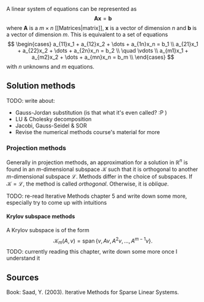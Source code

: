A linear system of equations can be represented as
$$
\mathbf{Ax} = \mathbf{b}
$$
where $\mathbf{A}$ is a $m \times n$ [[Matrices|matrix]], $\mathbf{x}$ is a vector of dimension $n$
and $\mathbf{b}$ is a vector of dimension $m$.
This is equivalent to a set of equations
$$
\begin{cases}
a_{11}x_1 + a_{12}x_2 + \dots + a_{1n}x_n = b_1 \\
a_{21}x_1 + a_{22}x_2 + \dots + a_{2n}x_n = b_2 \\
\quad \vdots \\
a_{m1}x_1 + a_{m2}x_2 + \dots + a_{mn}x_n = b_m \\
\end{cases}
$$
with $n$ unknowns and $m$ equations.

## Solution methods

TODO: write about:
- Gauss-Jordan substitution (is that what it's even called? :P )
- LU & Cholesky decomposition
- Jacobi, Gauss-Seidel & SOR
- Revise the numerical methods course's material for more

### Projection methods

Generally in projection methods, an approximation for a solution
in $\mathbb{R}^n$ is found in an $m$-dimensional subspace $\mathcal{K}$ such that it
is orthogonal to another $m$-dimensional subspace $\mathcal{L}$.
Methods differ in the choice of subspaces. If $\mathcal{K} = \mathcal{L}$,
the method is called *orthogonal*. Otherwise, it is *oblique*.

TODO: re-read Iterative Methods chapter 5 and write down some more,
especially try to come up with intuitions

#### Krylov subspace methods

A Krylov subspace is of the form
$$
\mathcal{K}_m(A, v) = \text{span}\,\{v, Av, A^2v, \dots, A^{m-1}v\}.
$$
TODO: currently reading this chapter, write down some more
once I understand it

## Sources

Book: Saad, Y. (2003). Iterative Methods for Sparse Linear Systems.
